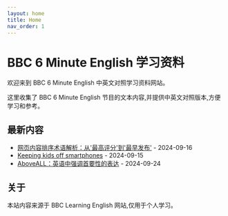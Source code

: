 ```yaml
---
layout: home
title: Home
nav_order: 1
---
```


# BBC 6 Minute English 学习资料

欢迎来到 BBC 6 Minute English 中英文对照学习资料网站。

这里收集了 BBC 6 Minute English 节目的文本内容,并提供中英文对照版本,方便学习和参考。

## 最新内容

- [网页内容排序术语解析：从'最高评分'到'最早发布'](episodes/网页内容排序术语解析：从'最高评分'到'最早发布'.md) - 2024-09-16
- [Keeping kids off smartphones](episodes/2024-09-15-keeping-kids-off-smartphones.md) - 2024-09-15
- [AboveALL：英语中强调首要性的表达](episodes/AboveALL：英语中强调首要性的表达.md) - 2024-09-24

## 关于

本站内容来源于 BBC Learning English 网站,仅用于个人学习。
